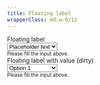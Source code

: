 ```yaml
---
title: Floating label
wrapperClass: md:w-9/12
---
```


<div class="vv-select
            vv-select--floating">
    <label for="select">Floating label</label>
    <div class="vv-select__wrapper">
        <select id="select"
                name="select" 
                aria-describedby="select-hint">
            <option value="" disabled="disabled" selected="selected">
                Placeholder text
            </option>
            <option value="1">Option 1</option>
            <option value="2">Option 2</option>
            <option value="3">Option 3</option>
        </select>
    </div>
    <small id="select-hint" class="vv-input-text__hint">
        Please fill the input above.
    </small>
</div>

<div class="vv-select
            vv-select--floating
            vv-select--dirty">
    <label for="select">Floating label with value (dirty)</label>
    <div class="vv-select__wrapper">
        <select id="select"
                name="select" 
                aria-describedby="select-hint">
            <option value="" disabled="disabled">
                Placeholder text
            </option>
            <option value="1" selected="selected">Option 1</option>
            <option value="2">Option 2</option>
            <option value="3">Option 3</option>
        </select>
    </div>
    <small id="select-hint" class="vv-input-text__hint">
        Please fill the input above.
    </small>
</div>